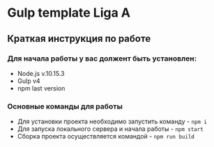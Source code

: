 # Gulp template Liga A
## Краткая инструкция по работе
### Для начала работы у вас должент быть установлен:

- Node.js v.10.15.3
- Gulp v4
- npm last version

### Основные команды для работы
- Для установки проекта необходимо запустить команду - `npm i`
- Для запуска локального сервера и начала работы - `npm start`
- Сборка проекта осуществляется командой - `npm run build`

